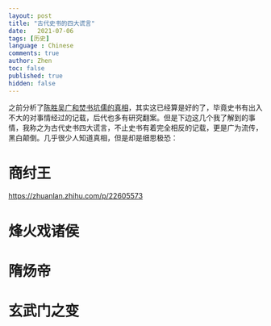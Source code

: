 ```yaml
---
layout: post
title: "古代史书的四大谎言"
date:   2021-07-06
tags: [历史]
language : Chinese
comments: true
author: Zhen
toc: false
published: true
hidden: false
---
```

之前分析了[陈胜吴广和焚书坑儒的真相](/陈胜吴广和焚书坑儒的真相)，其实这已经算是好的了，毕竟史书有出入不大的对事情经过的记载，后代也多有研究翻案。但是下边这几个我了解到的事情，我称之为古代史书四大谎言，不止史书有着完全相反的记载，更是广为流传，黑白颠倒。几乎很少人知道真相，但是却是细思极恐：

# 商纣王
https://zhuanlan.zhihu.com/p/22605573

# 烽火戏诸侯

# 隋炀帝

# 玄武门之变
<!--stackedit_data:
eyJoaXN0b3J5IjpbMTc5OTc0NjkyLC01Njc3NjE3NjNdfQ==
-->